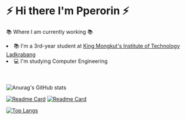 <h1>⚡ Hi there I'm Pperorin ⚡</h1>

📚 Where I am currently working 📚
<li>📚 I'm a 3rd-year student at <a href="http://kmitl.ac.th/en">King Mongkut's Institute of Technology Ladkrabang</a></li>
<li>💻 I'm studying Computer Engineering</li><br/><br/>

![Anurag's GitHub stats](https://github-readme-stats.vercel.app/api?username=pperorin&show_icons=true&theme=omni)<br/>

[![Readme Card](https://github-readme-stats.vercel.app/api/pin/?username=pperorin&repo=CE&theme=omni)](https://github.com/pperorin/CE)
[![Readme Card](https://github-readme-stats.vercel.app/api/pin/?username=pperorin&repo=Drug-System&theme=omni)](https://github.com/pperorin/drug-system)<br/>

[![Top Langs](https://github-readme-stats.vercel.app/api/top-langs/?username=pperorin&layout=compact&theme=omni)](https://github.com/pperorin/pperorin)<br/>
